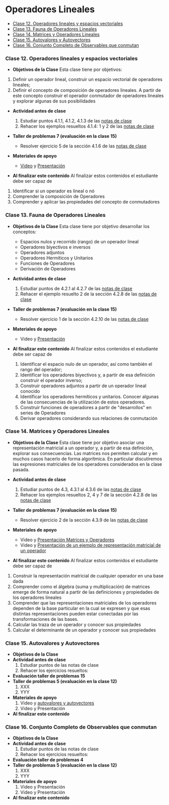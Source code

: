 # Operadores Lineales
+ [Clase 12. Operadores lineales y espacios vectoriales](#Clase12)
+ [Clase 13. Fauna de Operadores Lineales](#Clase13)
+ [Clase 14. Matrices y Operadores Lineales](#Clase14)
+ [Clase 15. Autovalores y Autovectores ](#Clase15)
+ [Clase 16. Conjunto Completo de Observables que conmutan ](#Clase16)

<a name="Clase12"></a>
### Clase 12. Operadores lineales y espacios vectoriales  
+ **Objetivos de la Clase**
Esta clase tiene por objetivos:

1. Definir un operador lineal, construir un espacio vectorial de operadores lineales;  
2. Definir el concepto de composición de operadores lineales. A partir de este concepto construir el operador conmutador de operadores lineales y explorar algunas de sus posibilidades

+ **Actividad antes de clase**
   1. Estudiar puntos 4.1.1, 4.1.2, 4.1.3 de las [notas de clase](https://github.com/nunezluis/MisCursos/blob/main/MetMat1S20B/Materiales/LibrosArticulos/VolumenUNO.pdf)
   2. Rehacer los ejemplos resueltos 4.1.4: 1 y 2 de las [notas de clase](https://github.com/nunezluis/MisCursos/blob/main/MetMat1S20B/Materiales/LibrosArticulos/VolumenUNO.pdf)
+ **Taller de problemas 7 (evaluación en la clase 15)**
    + Resolver ejercicio 5 de la sección 4.1.6 de las [notas de clase](https://github.com/nunezluis/MisCursos/blob/main/MetMat1S20B/Materiales/LibrosArticulos/VolumenUNO.pdf)
+ **Materiales de apoyo**
    + [Video](https://youtu.be/JGcYt7Nh-kE) y [Presentación](https://github.com/nunezluis/MisCursos/blob/main/MetMat1S20B/Materiales/Presentaciones/4_10OperadLinealesGeneralidadesV2.pdf)

+ **Al finalizar este contenido** Al finalizar estos contenidos el estudiante debe ser capaz de

1. Identificar si un operador es lineal o nó
2. Comprender la composición de Operadores
3. Comprender y aplicar las propiedades del concepto de conmutadores

<a name="Clase13"></a>
### Clase 13. Fauna de Operadores Lineales  
+ **Objetivos de la Clase**
Esta clase tiene por objetivo desarrollar los conceptos:

  + Espacios nulos y recorrido (rango) de un operador lineal
  + Operadores biyectivos e inversos
  + Operadores adjuntos
  + Operadores Hermíticos y Unitarios
  + Funciones de Operadores
  + Derivación de Operadores

+ **Actividad antes de clase**
   1. Estudiar puntos de 4.2.1 al 4.2.7 de las [notas de clase](https://github.com/nunezluis/MisCursos/blob/main/MetMat1S20B/Materiales/LibrosArticulos/VolumenUNO.pdf)
   2. Rehacer el ejemplo resuelto 2 de la sección 4.2.8 de las [notas de clase](https://github.com/nunezluis/MisCursos/blob/main/MetMat1S20B/Materiales/LibrosArticulos/VolumenUNO.pdf)

+ **Taller de problemas 7 (evaluación en la clase 15)**
    + Resolver ejercicio 1 de la sección 4.2.10 de las [notas de clase](https://github.com/nunezluis/MisCursos/blob/main/MetMat1S20B/Materiales/LibrosArticulos/VolumenUNO.pdf)

+ **Materiales de apoyo**
   + Video y [Presentación](https://github.com/nunezluis/MisCursos/blob/main/MetMat1S20B/Materiales/Presentaciones/4_20FaunaOperad.pdf)

+ **Al finalizar este contenido** Al finalizar estos contenidos el estudiante debe ser capaz de

    1. Identificar el espacio nulo de un operador, así como también el rango del operador;
    2. Identificar los operadores biyectivos y, a partir de esa definición construir el operador inverso;
    3. Construir operadores adjuntos a partir de un operador lineal conocido
    4. Identificar los operadores hermíticos y unitarios. Conocer algunas de las consecuencias de la utilización de estos operadores.
    5. Construir funciones de operadores a partir de "desarrollos" en series de Operadores
    6. Derivar operadores considerando sus relaciones de conmutación  


<a name="Clase14"></a>
### Clase 14. Matrices y Operadores Lineales  

+ **Objetivos de la Clase**
Esta clase tiene por objetivo asociar una representación matricial a un operador y, a partir de esa definición, explorar sus consecuencias. Las matrices nos permiten calcular y en muchos casos hacerlo de forma algorítmica. En particular discutiremos las expresiones matriciales de los operadores considerados en la clase pasada.

+ **Actividad antes de clase**
   1. Estudiar puntos de 4.3, 4.3.1 al 4.3.6 de las [notas de clase](https://github.com/nunezluis/MisCursos/blob/main/MetMat1S20B/Materiales/LibrosArticulos/VolumenUNO.pdf)
   2. Rehacer los ejemplos resueltos 2, 4 y 7 de la sección 4.2.8 de las [notas de clase](https://github.com/nunezluis/MisCursos/blob/main/MetMat1S20B/Materiales/LibrosArticulos/VolumenUNO.pdf)

+ **Taller de problemas 7 (evaluación en la clase 15)**
    + Resolver ejercicio 2 de la sección 4.3.9 de las [notas de clase](https://github.com/nunezluis/MisCursos/blob/main/MetMat1S20B/Materiales/LibrosArticulos/VolumenUNO.pdf)
+ **Materiales de apoyo**
    + Video y [Presentación Matrices y Operadores](https://github.com/nunezluis/MisCursos/blob/main/MetMat1S20B/Materiales/Presentaciones/4_30MatricesOperadores.pdf)
    + Video y [Presentación de un ejemplo de representación matricial de un operador](https://github.com/nunezluis/MisCursos/blob/main/MetMat1S20B/Materiales/Presentaciones/4_30EjemploMatrizOperador.pdf)
+ **Al finalizar este contenido** Al finalizar estos contenidos el estudiante debe ser capaz de

1. Construir la representación matricial de cualquier operador en una base dada
2. Comprender como el álgebra (suma y multiplicación) de matrices emerge de forma natural a partir de las definiciones y propiedades de los operadores lineales
3. Comprender que las representaciones matriciales de los operadores dependen de la base particular en la cual se expresen y que esas distintas representaciones pueden estar conectadas por las transformaciones de las bases.
4. Calcular las traza de un operador y conocer sus propiedades
5. Calcular el determinante de un operador y conocer sus propiedades


<a name="Clase15"></a>
### Clase 15. Autovalores y Autovectores  
+ **Objetivos de la Clase**
+ **Actividad antes de clase**
   1. Estudiar puntos de las notas de clase
   2. Rehacer los ejercicios resueltos:
+ **Evaluación taller de problemas 15**    
+ **Taller de problemas 5 (evaluación en la clase 12)**
   1. XXX
   2. YYY
+ **Materiales de apoyo**
   1. Video y [autovalores y autovectores](Materiales/Presentaciones/4_70AutoVectores.pdf)
   2. Video y Presentación
+ **Al finalizar este contenido**

<a name="Clase16"></a>
### Clase 16. Conjunto Completo de Observables que conmutan  
+ **Objetivos de la Clase**
+ **Actividad antes de clase**
   1. Estudiar puntos de las notas de clase
   2. Rehacer los ejercicios resueltos:
+ **Evaluación taller de problemas 4**    
+ **Taller de problemas 5 (evaluación en la clase 12)**
   1. XXX
   2. YYY
+ **Materiales de apoyo**
   1. Video y Presentación
   2. Video y Presentación
+ **Al finalizar este contenido**
